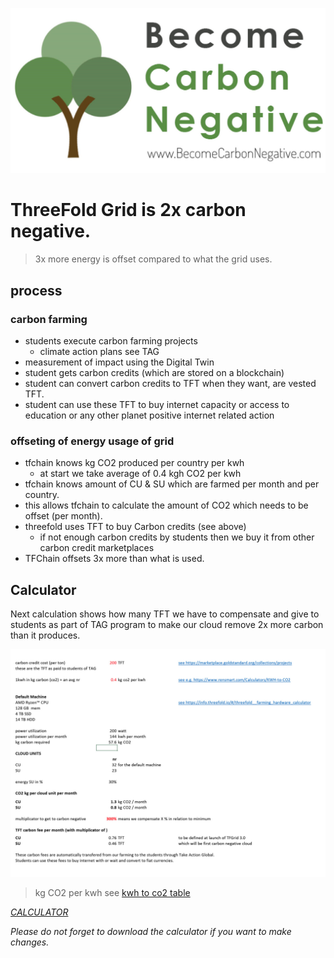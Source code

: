 ![](img/carbon_double_win.jpg)

# ThreeFold Grid is 2x carbon negative.

> 3x more energy is offset compared to what the grid uses.


## process

### carbon farming

- students execute carbon farming projects
  - climate action plans see TAG
- measurement of impact using the Digital Twin
- student gets carbon credits (which are stored on a blockchain)
- student can convert carbon credits to TFT when they want, are vested TFT.
- student can use these TFT to buy internet capacity or access to education or any other planet positive internet related action

### offseting of energy usage of grid

- tfchain knows kg CO2 produced per country per kwh
  - at start we take average of 0.4 kgh CO2 per kwh
- tfchain knows amount of CU & SU which are farmed per month and per country.
- this allows tfchain to calculate the amount of CO2  which needs to be offset (per month).
- threefold uses TFT to buy Carbon credits (see above)
  - if not enough carbon credits by students then we buy it from other carbon credit marketplaces
- TFChain offsets 3x more than what is used.

## Calculator

Next calculation shows how many TFT we have to compensate and give to students as part of TAG program to make our cloud remove 2x more carbon than it produces.

![](img/carbon_compensation.jpg)

> kg CO2 per kwh see [kwh to co2 table](kwh_co2)


*[CALCULATOR](https://secure.threefold.tech/sheet/#/2/sheet/view/mz3OfqJr1afDf-3bqOKpnGhmDL3zX1ctFXL8YMZpxqw/)*

*Please do not forget to download the calculator if you want to make changes.*

